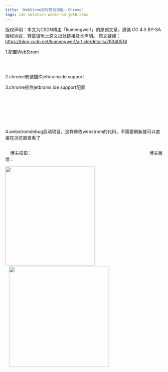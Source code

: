 ```yaml
---
title: 'WebStrom实时预览功能--Chrome'
tags: ide solution webstrom jetbrains
---
```


版权声明：本文为CSDN博主「liumengwei1」的原创文章，遵循 CC 4.0 BY-SA 版权协议，转载请附上原文出处链接及本声明。
原文链接：https://blog.csdn.net/liumengwei1/article/details/78340518

<div class="htmledit_views" id="content_views">
<p style="margin-left:0in;">1.配置WebStrom</p>

<p><img alt="" class="has" src="https://img-blog.csdn.net/20171025134750246"><img alt="" class="has" src="https://img-blog.csdn.net/20171025134801416"><img alt="" class="has" src="https://img-blog.csdn.net/20171025134811326"></p>

<p>&nbsp;</p>

<p style="margin-left:0in;">2.chrome安装插件jetbrainside support</p>

<p style="margin-left:0in;">3.chrome插件jetbrains ide support配置</p>

<p><img alt="" class="has" src="https://img-blog.csdn.net/20171025134831447"><img alt="" class="has" src="https://img-blog.csdn.net/20171025134837613"></p>

<p>&nbsp;</p>

<p>&nbsp;</p>

<p>&nbsp;</p>

<p style="margin-left:0in;">4.webstromdebug启动项目，这样修改webstrom的代码，不需要刷新就可以直接在浏览器查看了</p>

<p><img alt="" class="has" src="https://img-blog.csdn.net/20171025134854704"></p>

<p>&nbsp;&nbsp;&nbsp; 博主扣扣：&nbsp;&nbsp;&nbsp;&nbsp;&nbsp;&nbsp;&nbsp;&nbsp;&nbsp;&nbsp;&nbsp;&nbsp;&nbsp;&nbsp;&nbsp;&nbsp;&nbsp;&nbsp;&nbsp;&nbsp;&nbsp;&nbsp;&nbsp;&nbsp;&nbsp;&nbsp;&nbsp;&nbsp;&nbsp;&nbsp;&nbsp;&nbsp;&nbsp;&nbsp;&nbsp;&nbsp;&nbsp;&nbsp;&nbsp;&nbsp;&nbsp;&nbsp;&nbsp;&nbsp;&nbsp;&nbsp;&nbsp;&nbsp;&nbsp;&nbsp;&nbsp;&nbsp;&nbsp;&nbsp;&nbsp;&nbsp;&nbsp;&nbsp;&nbsp;&nbsp;&nbsp;&nbsp;&nbsp;&nbsp;&nbsp;&nbsp; &nbsp; &nbsp; &nbsp; &nbsp;&nbsp;&nbsp;&nbsp;&nbsp;&nbsp;&nbsp;&nbsp;&nbsp;&nbsp;&nbsp;&nbsp;&nbsp;&nbsp;&nbsp;&nbsp;&nbsp;&nbsp;&nbsp;&nbsp;&nbsp; 博主微信：</p>

<p><img alt="" class="has" height="316" src="https://img-blog.csdnimg.cn/20190420132442251.png?x-oss-process=image/watermark,type_ZmFuZ3poZW5naGVpdGk,shadow_10,text_aHR0cHM6Ly9ibG9nLmNzZG4ubmV0L2xpdW1lbmd3ZWkx,size_16,color_FFFFFF,t_70" width="285">&nbsp;&nbsp;&nbsp;&nbsp;&nbsp;&nbsp;&nbsp;&nbsp;&nbsp;&nbsp;&nbsp;&nbsp;&nbsp;&nbsp; &nbsp; &nbsp; &nbsp; &nbsp; &nbsp; &nbsp; &nbsp; &nbsp; &nbsp; &nbsp; &nbsp; &nbsp; &nbsp; &nbsp; &nbsp; &nbsp; &nbsp; &nbsp; &nbsp; &nbsp; &nbsp;&nbsp; <img alt="" class="has" height="319" src="https://img-blog.csdnimg.cn/20190420132502976.png?x-oss-process=image/watermark,type_ZmFuZ3poZW5naGVpdGk,shadow_10,text_aHR0cHM6Ly9ibG9nLmNzZG4ubmV0L2xpdW1lbmd3ZWkx,size_16,color_FFFFFF,t_70" width="319"></p>
                                    </div>